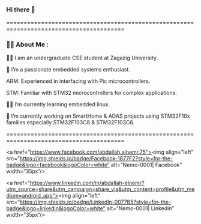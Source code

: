 ### Hi there 👋

========================================================================================

### 👨‍💻 About Me :

👨‍🎓 I am an undergraduate CSE student at Zagazig University.

🤖 I’m a passionate embedded systems enthusiast.

ARM: Experienced in interfacing with Pic microcontrollers.

STM: Familiar with STM32 microcontrollers for complex applications.

🧑‍💻 I’m currently learning embedded linux.

🔭 I’m currently working on SmartHome & ADAS projects using STM32F10x families especially STM32F103C8 & STM32F103C6.

========================================================================================

<a href=”https://www.facebook.com/abdallah.alnemr.75"><img align=”left” src=”https://img.shields.io/badge/Facebook-1877F2?style=for-the-badge&logo=facebook&logoColor=white” alt=”Nemo-0001| Facebook” width=”35px”/></a>

<a href=”https://www.linkedin.com/in/abdallah-elnemr?utm_source=share&utm_campaign=share_via&utm_content=profile&utm_medium=android_app"><img align=”left” src=”https://img.shields.io/badge/LinkedIn-0077B5?style=for-the-badge&logo=linkedin&logoColor=white” alt=”Nemo-0001| Linkedin” width=”35px”/></a>

<!--
**Nemo-0001/Nemo-0001** is a ✨ _special_ ✨ repository because its `README.md` (this file) appears on your GitHub profile.
-📫How to reach me: 
### Languages & Tools :
<svg xmlns="http://www.w3.org/2000/svg" viewBox="0 0 128 128"><path fill="#03599C" d="M117.5 33.5l.3-.2c-.6-1.1-1.5-2.1-2.4-2.6L67.1 2.9c-.8-.5-1.9-.7-3.1-.7-1.2 0-2.3.3-3.1.7l-48 27.9c-1.7 1-2.9 3.5-2.9 5.4v55.7c0 1.1.2 2.3.9 3.4l-.2.1c.5.8 1.2 1.5 1.9 1.9l48.2 27.9c.8.5 1.9.7 3.1.7 1.2 0 2.3-.3 3.1-.7l48-27.9c1.7-1 2.9-3.5 2.9-5.4V36.1c.1-.8 0-1.7-.4-2.6zM64 88.5c9.1 0 17.1-5 21.3-12.4l12.9 7.6c-6.8 11.8-19.6 19.8-34.2 19.8-21.8 0-39.5-17.7-39.5-39.5S42.2 24.5 64 24.5c14.7 0 27.5 8.1 34.3 20l-13 7.5C81.1 44.5 73.1 39.5 64 39.5c-13.5 0-24.5 11-24.5 24.5s11 24.5 24.5 24.5z"/></svg>

-💬 Ask me about ...
-⚡ Fun fact: ...
